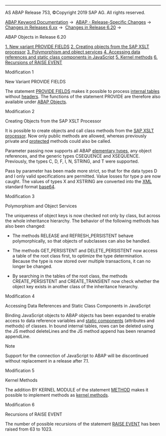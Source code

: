   

* * *

AS ABAP Release 753, ©Copyright 2019 SAP AG. All rights reserved.

[ABAP Keyword Documentation](https://help.sap.com/doc/abapdocu_753_index_htm/7.53/en-US/abenabap.htm) →  [ABAP - Release-Specific Changes](https://help.sap.com/doc/abapdocu_753_index_htm/7.53/en-US/abennews.htm) →  [Changes in Releases 6.xx](https://help.sap.com/doc/abapdocu_753_index_htm/7.53/en-US/abennews-6.htm) →  [Changes in Release 6.20](https://help.sap.com/doc/abapdocu_753_index_htm/7.53/en-US/abennews-620.htm) → 

ABAP Objects in Release 6.20

[1\. New variant PROVIDE FIELDS](#!ABAP_MODIFICATION_1@1@)
[
2\. Creating objects from the SAP XSLT processor](#!ABAP_MODIFICATION_2@2@)
[
3\. Polymorphism and object services](#!ABAP_MODIFICATION_3@3@)
[
4\. Accessing data references and static class components in JavaScript](#!ABAP_MODIFICATION_4@4@)
[
5\. Kernel methods](#!ABAP_MODIFICATION_5@5@)
[
6\. Recursions of RAISE EVENT](#!ABAP_MODIFICATION_6@6@)

Modification 1

New Variant PROVIDE FIELDS

The statement [PROVIDE FIELDS](https://help.sap.com/doc/abapdocu_753_index_htm/7.53/en-US/abapprovide.htm) makes it possible to process [internal tables](https://help.sap.com/doc/abapdocu_753_index_htm/7.53/en-US/abenitab_oview.htm) without [headers](https://help.sap.com/doc/abapdocu_753_index_htm/7.53/en-US/abenheader_line_glosry.htm "Glossary Entry"). The functions of the statement PROVIDE are therefore also available under [ABAP Objects](https://help.sap.com/doc/abapdocu_753_index_htm/7.53/en-US/abenabap_objects_oview.htm).

Modification 2

Creating Objects from the SAP XSLT Processor

It is possible to create objects and call class methods from the [SAP XSLT processor](https://help.sap.com/doc/abapdocu_753_index_htm/7.53/en-US/abenxslt_processor_glosry.htm "Glossary Entry"). Now only public methods are allowed, whereas previously private and [protected](https://help.sap.com/doc/abapdocu_753_index_htm/7.53/en-US/abenprotected_glosry.htm "Glossary Entry") methods could also be called.

Parameter passing now supports all ABAP [elementary types](https://help.sap.com/doc/abapdocu_753_index_htm/7.53/en-US/abendata_types.htm), any object references, and the generic types CSEQUENCE and XSEQUENCE. Previously, the types C, D, F, I, N, STRING, and T were supported.

Pass by parameter has been made more strict, so that for the data types D and I only valid specifications are permitted. Value losses for type p are now caught. The values of types X and XSTRING are converted into the [XML](https://help.sap.com/doc/abapdocu_753_index_htm/7.53/en-US/abenxml_glosry.htm "Glossary Entry") standard format [base64](https://help.sap.com/doc/abapdocu_753_index_htm/7.53/en-US/abenbase64_glosry.htm "Glossary Entry").

Modification 3

Polymorphism and Object Services

The uniqueness of object keys is now checked not only by class, but across the whole inheritance hierarchy. The behavior of the following methods has also been changed:

-   The methods RELEASE and REFRESH\_PERSISTENT behave polymorphically, so that objects of subclasses can also be handled.
    
-   The methods GET\_PERSISTENT and DELETE\_PERSISTENT now access a table of the root class first, to optimize the type determination. Because the type is now stored over multiple transactions, it can no longer be changed.
    
-   By searching in the tables of the root class, the methods CREATE\_PERSISTENT and CREATE\_TRANSIENT now check whether the object key exists in another class of the inheritance hierarchy.
    

Modification 4

Accessing Data References and Static Class Components in JavaScript

Binding JavaScript objects to ABAP objects has been expanded to enable access to data reference variables and [static components](https://help.sap.com/doc/abapdocu_753_index_htm/7.53/en-US/abenstatic_component_glosry.htm "Glossary Entry") (attributes and methods) of classes. In bound internal tables, rows can be deleted using the JS method deleteLines and the JS method append has been renamed appendLine.

Note

Support for the connection of JavaScript to ABAP will be discontinued without replacement in a release after 7.1.

Modification 5

Kernel Methods

The addition BY KERNEL MODULE of the statement [METHOD](https://help.sap.com/doc/abapdocu_753_index_htm/7.53/en-US/abapmethod.htm) makes it possible to implement methods as [kernel methods](https://help.sap.com/doc/abapdocu_753_index_htm/7.53/en-US/abenkernel_methods.htm).

Modification 6

Recursions of RAISE EVENT

The number of possible recursions of the statement [RAISE EVENT](https://help.sap.com/doc/abapdocu_753_index_htm/7.53/en-US/abapraise_event.htm) has been raised from 63 to 1023.
